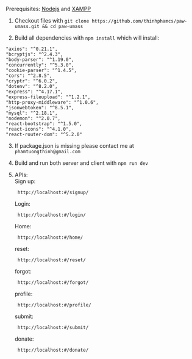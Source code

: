 Prerequisites: [Nodejs](https://nodejs.org/en/) and [XAMPP](https://www.apachefriends.org/index.html)

1. Checkout files with `git clone https://github.com/thinhphamcs/paw-umass.git && cd paw-umass`

2. Build all dependencies with `npm install` which will install:

```
"axios": "^0.21.1",
"bcryptjs": "^2.4.3",
"body-parser": "^1.19.0",
"concurrently": "^5.3.0",
"cookie-parser": "^1.4.5",
"cors": "^2.8.5",
"cryptr": "^6.0.2",
"dotenv": "^8.2.0",
"express": "^4.17.1",
"express-fileupload": "^1.2.1",
"http-proxy-middleware": "^1.0.6",
"jsonwebtoken": "^8.5.1",
"mysql": "^2.18.1",
"nodemon": "^2.0.7",
"react-bootstrap": "^1.5.0",
"react-icons": "^4.1.0",
"react-router-dom": "^5.2.0"
```

3. If package.json is missing please contact me at `phamtuongthinh@gmail.com`

4. Build and run both server and client with `npm run dev`

5. APIs: \
    Sign up:
    ```
     http://localhost:#/signup/
    ```
    Login:
    ```
     http://localhost:#/login/
    ```
    Home:
    ```
     http://localhost:#/home/
    ```
    reset:
    ```
     http://localhost:#/reset/
    ```
    forgot:
    ```
     http://localhost:#/forgot/
    ```
    profile:
    ```
     http://localhost:#/profile/
    ```
    submit:
    ```
     http://localhost:#/submit/
    ```
    donate:
    ```
     http://localhost:#/donate/
    ```